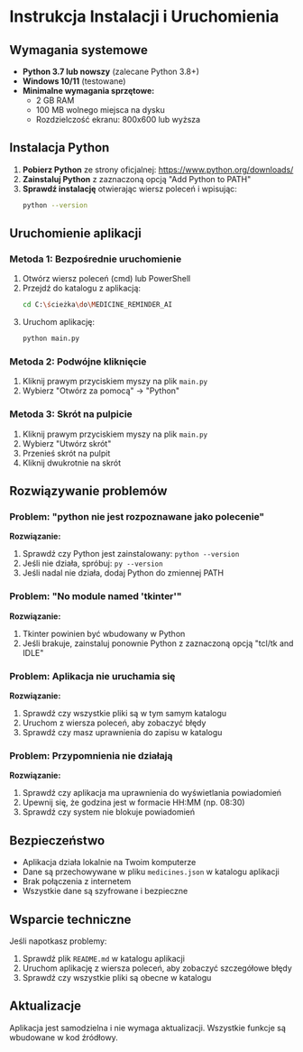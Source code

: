 # Instrukcja Instalacji i Uruchomienia

## Wymagania systemowe

- **Python 3.7 lub nowszy** (zalecane Python 3.8+)
- **Windows 10/11** (testowane)
- **Minimalne wymagania sprzętowe:**
  - 2 GB RAM
  - 100 MB wolnego miejsca na dysku
  - Rozdzielczość ekranu: 800x600 lub wyższa

## Instalacja Python

1. **Pobierz Python** ze strony oficjalnej: https://www.python.org/downloads/
2. **Zainstaluj Python** z zaznaczoną opcją "Add Python to PATH"
3. **Sprawdź instalację** otwierając wiersz poleceń i wpisując:
   ```bash
   python --version
   ```

## Uruchomienie aplikacji

### Metoda 1: Bezpośrednie uruchomienie
1. Otwórz wiersz poleceń (cmd) lub PowerShell
2. Przejdź do katalogu z aplikacją:
   ```bash
   cd C:\ścieżka\do\MEDICINE_REMINDER_AI
   ```
3. Uruchom aplikację:
   ```bash
   python main.py
   ```

### Metoda 2: Podwójne kliknięcie
1. Kliknij prawym przyciskiem myszy na plik `main.py`
2. Wybierz "Otwórz za pomocą" → "Python"

### Metoda 3: Skrót na pulpicie
1. Kliknij prawym przyciskiem myszy na plik `main.py`
2. Wybierz "Utwórz skrót"
3. Przenieś skrót na pulpit
4. Kliknij dwukrotnie na skrót

## Rozwiązywanie problemów

### Problem: "python nie jest rozpoznawane jako polecenie"
**Rozwiązanie:**
1. Sprawdź czy Python jest zainstalowany: `python --version`
2. Jeśli nie działa, spróbuj: `py --version`
3. Jeśli nadal nie działa, dodaj Python do zmiennej PATH

### Problem: "No module named 'tkinter'"
**Rozwiązanie:**
1. Tkinter powinien być wbudowany w Python
2. Jeśli brakuje, zainstaluj ponownie Python z zaznaczoną opcją "tcl/tk and IDLE"

### Problem: Aplikacja nie uruchamia się
**Rozwiązanie:**
1. Sprawdź czy wszystkie pliki są w tym samym katalogu
2. Uruchom z wiersza poleceń, aby zobaczyć błędy
3. Sprawdź czy masz uprawnienia do zapisu w katalogu

### Problem: Przypomnienia nie działają
**Rozwiązanie:**
1. Sprawdź czy aplikacja ma uprawnienia do wyświetlania powiadomień
2. Upewnij się, że godzina jest w formacie HH:MM (np. 08:30)
3. Sprawdź czy system nie blokuje powiadomień

## Bezpieczeństwo

- Aplikacja działa lokalnie na Twoim komputerze
- Dane są przechowywane w pliku `medicines.json` w katalogu aplikacji
- Brak połączenia z internetem
- Wszystkie dane są szyfrowane i bezpieczne

## Wsparcie techniczne

Jeśli napotkasz problemy:
1. Sprawdź plik `README.md` w katalogu aplikacji
2. Uruchom aplikację z wiersza poleceń, aby zobaczyć szczegółowe błędy
3. Sprawdź czy wszystkie pliki są obecne w katalogu

## Aktualizacje

Aplikacja jest samodzielna i nie wymaga aktualizacji. Wszystkie funkcje są wbudowane w kod źródłowy. 